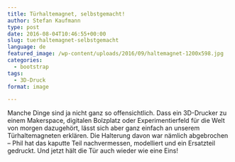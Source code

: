 ```yaml
---
title: Türhaltemagnet, selbstgemacht!
author: Stefan Kaufmann
type: post
date: 2016-08-04T10:46:55+00:00
slug: tuerhaltemagnet-selbstgemacht
language: de
featured_image: /wp-content/uploads/2016/09/haltemagnet-1200x598.jpg
categories:
  - bootstrap
tags:
  - 3D-Druck
format: image

---
```

Manche Dinge sind ja nicht ganz so offensichtlich. Dass ein 3D-Drucker zu einem Makerspace, digitalen Bolzplatz oder Experimentierfeld für die Welt von morgen dazugehört, lässt sich aber ganz einfach an unserem Türhaltemagneten erklären. Die Halterung davon war nämlich abgebrochen – Phil hat das kaputte Teil nachvermessen, modelliert und ein Ersatzteil gedruckt. Und jetzt hält die Tür auch wieder wie eine Eins!
